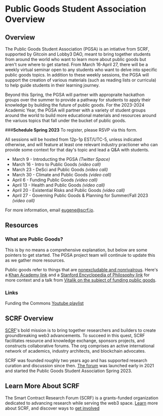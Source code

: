 # Public Goods Student Association Overview

## Overview

The Public Goods Student Association (PGSA) is an intiative from SCRF, supported by Gitcoin and Lobby3 DAO, meant to bring together students from around the world who want to learn more about public goods but aren't sure where to get started. From March 16-April 27, there will be a weekly virtual seminar open to any students who want to delve into specific public goods topics. In addition to these weekly sessions, the PGSA will support the creation of various materials (such as reading lists or curricula) to help guide students in their learning journey. 

Beyond this Spring, the PGSA will partner with appropraite hackathon groups over the summer to provide a pathway for students to apply their knowledge by building the future of public goods. For the 2023-2024 Academic Year, the PGSA will partner with a variety of student groups around the world to build more educational materials and resources around the variuos topics that fall under the bucket of public goods. 

###**Schedule Spring 2023** 
To register, please RSVP via this form. 

All sessions will be hosted from 12p-1p EST/UTC-5, unless indicated otherwise, and will feature at least one relevant industry practioner who can provide some context for that day's topic and lead a Q&A with students. 

- March 9 - Introducting the PGSA _(Twitter Space)_
- March 16 - Intro to Public Goods _(video call)_
- March 23 - DeSci and Public Goods _(video call)_
- March 30 - Climate and Public Goods _(video call)_
- April 6 - Funding Public Goods _(video call)_
- April 13 - Health and Public Goods _(video call)_
- April 20 - Existential Risks and Public Goods _(video call)_
- April 27 - Governing Public Goods & Planning for Summer/Fall 2023 _(video call)_

For more information, email eugene@scrf.io.

## Resources

### What are Public Goods?

This is by no means a comprehensive explanation, but below are some pointers to get started. The PGSA project team will continuie to update this as we gather more resources. 

Public goods refer to things that are [nonexcludable and nonrivalrous](https://www.lawinsider.com/dictionary/nonexcludable). Here's a [Khan Academy link](https://www.khanacademy.org/economics-finance-domain/microeconomics/market-failure-and-the-role-of-government/externalities-topic/a/public-goods-cnx) and a [Stanford Encyclopedia of Philosophy link](https://plato.stanford.edu/entries/public-goods/) for more context and a talk from [Vitalik on the subject of funding public goods](https://protocol.ai/blog/transcription-vitalik-buterin-funding-the-commons/).

### Links

Funding the Commons [Youtube playlist](https://www.youtube.com/playlist?list=PLhuBigpl7lqtMdPkejuo3mHdLFX53ftXJ)

## SCRF Overview

[SCRF](https://scrf.io/)'s bold mission is to bring together researchers and builders to create groundbreaking web3 advancements. To succeed in this quest, SCRF facilitates resource and knowledge exchange, sponsors projects, and constructs collaborative forums. The org comprises an active international network of academics, industry architects, and blockchain advocates.

SCRF was founded roughly two years ago and has supported research curation and discussion since then. [The forum](https://smartcontractresearch.org/) was launched early in 2021 and started the Public Goods Student Association Spring 2023. 

## Learn More About SCRF

The Smart Contract Research Forum (SCRF) is a grants-funded organization dedicated to advancing research while serving the web3 space. [Learn](https://github.com/smartcontractresearchforum/docs) more about SCRF, and discover ways to [get involved](https://github.com/smartcontractresearchforum/docs/blob/main/en/content_connecting_with_scrf.md)
